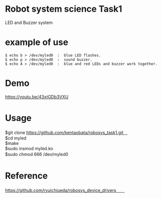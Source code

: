 # Robot system science Task1  
LED and Buzzer system  
 
# example of use  
~~~
$ echo b > /dev/myled0  :  blue LED flashes.  
$ echo p > /dev/myled0  :  sound buzzer.  
$ echo A > /dev/myled0  :  blue and red LEDs and buzzer work together. 
~~~~
# Demo
https://youtu.be/43xtGDb3VXU
 
# Usage　　
$git clone https://github.com/kentaobata/robosys_task1.git　  
$cd myled  
$make   
$sudo insmod myled.ko  
$sudo chmod 666 /dev/myled0  　

# Reference　　
https://github.com/ryuichiueda/robosys_device_drivers　　

